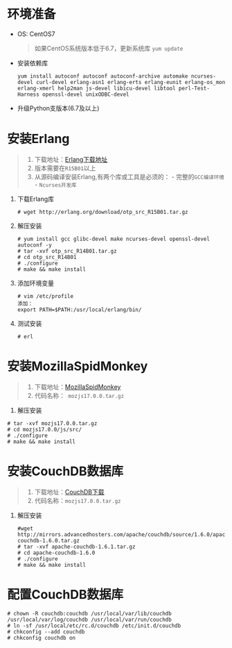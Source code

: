 # 环境准备

- OS: CentOS7
    
    >如果CentOS系统版本低于6.7，更新系统库 `yum update`

- 安装依赖库
    
    `yum install autoconf autoconf autoconf-archive automake ncurses-devel curl-devel erlang-asn1 erlang-erts erlang-eunit erlang-os_mon erlang-xmerl help2man js-devel libicu-devel libtool perl-Test-Harness openssl-devel unixODBC-devel`

- 升级Python支版本(6.7及以上)
    
# 安装Erlang

> 1. 下载地址：[Erlang下载地址](http://www.erlang.org/download/otp_src_R15B01.tar.gz)
> 2. 版本需要在`R15B01`以上
> 3. 从源码编译安装Erlang,有两个库或工具是必须的：
    - 完整的`GCC编译环境`
    - `Ncurses开发库`


1. 下载Erlang库
    ```
    # wget http://erlang.org/download/otp_src_R15B01.tar.gz 
    ```
2. 解压安装
    ```shell
    # yum install gcc glibc-devel make ncurses-devel openssl-devel autoconf -y 
    # tar -xvf otp_src_R14B01.tar.gz
    # cd otp_src_R14B01
    # ./configure
    # make && make install
    ```
3. 添加环境变量
    ```
    # vim /etc/profile
    添加：
    export PATH=$PATH:/usr/local/erlang/bin/
    ```
4. 测试安装
    ```
    # erl
    ```
    
# 安装MozillaSpidMonkey

> 1. 下载地址：[MozillaSpidMonkey](http://ftp.mozilla.org/pub/mozilla.org/js/mozjs17.0.0.tar.gz)
> 2. 代码名称：` mozjs17.0.0.tar.gz`

1. 解压安装
```
# tar -xvf mozjs17.0.0.tar.gz
# cd mozjs17.0.0/js/src/
# ./configure
# make && make install
```

# 安装CouchDB数据库
>1. 下载地址：[CouchDB下载](http://mirror.tcpdiag.net/apache/couchdb/source/1.6.1/apache-couchdb-1.6.1.tar.gz)
>2. 代码名称：`mozjs17.0.0.tar.gz`

1. 解压安装
    ```shell
    #wget http://mirrors.advancedhosters.com/apache/couchdb/source/1.6.0/apache-couchdb-1.6.0.tar.gz  
    # tar -xvf apache-couchdb-1.6.1.tar.gz
    # cd apache-couchdb-1.6.0  
    # ./configure
    # make && make install
    ```
# 配置CouchDB数据库

```
# chown -R couchdb:couchdb /usr/local/var/lib/couchdb /usr/local/var/log/couchdb /usr/local/var/run/couchdb
# ln -sf /usr/local/etc/rc.d/couchdb /etc/init.d/couchdb
# chkconfig --add couchdb
# chkconfig couchdb on
```


    
